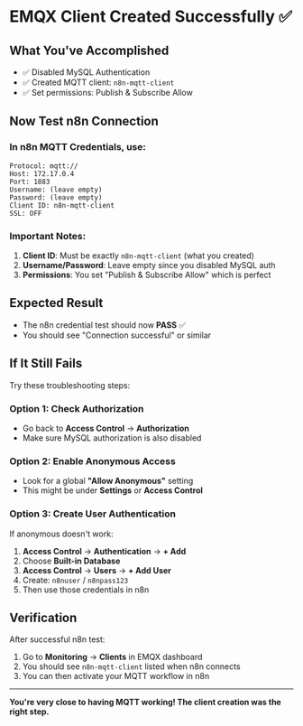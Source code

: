# EMQX Client Created Successfully ✅

## What You've Accomplished
- ✅ Disabled MySQL Authentication
- ✅ Created MQTT client: `n8n-mqtt-client`
- ✅ Set permissions: Publish & Subscribe Allow

## Now Test n8n Connection

### In n8n MQTT Credentials, use:
```
Protocol: mqtt://
Host: 172.17.0.4
Port: 1883
Username: (leave empty)
Password: (leave empty)
Client ID: n8n-mqtt-client
SSL: OFF
```

### Important Notes:
1. **Client ID**: Must be exactly `n8n-mqtt-client` (what you created)
2. **Username/Password**: Leave empty since you disabled MySQL auth
3. **Permissions**: You set "Publish & Subscribe Allow" which is perfect

## Expected Result
- The n8n credential test should now **PASS** ✅
- You should see "Connection successful" or similar

## If It Still Fails
Try these troubleshooting steps:

### Option 1: Check Authorization
- Go back to **Access Control** → **Authorization**
- Make sure MySQL authorization is also disabled

### Option 2: Enable Anonymous Access
- Look for a global **"Allow Anonymous"** setting
- This might be under **Settings** or **Access Control**

### Option 3: Create User Authentication
If anonymous doesn't work:
1. **Access Control** → **Authentication** → **+ Add**
2. Choose **Built-in Database**
3. **Access Control** → **Users** → **+ Add User**
4. Create: `n8nuser` / `n8npass123`
5. Then use those credentials in n8n

## Verification
After successful n8n test:
1. Go to **Monitoring** → **Clients** in EMQX dashboard
2. You should see `n8n-mqtt-client` listed when n8n connects
3. You can then activate your MQTT workflow in n8n

---
**You're very close to having MQTT working! The client creation was the right step.**
